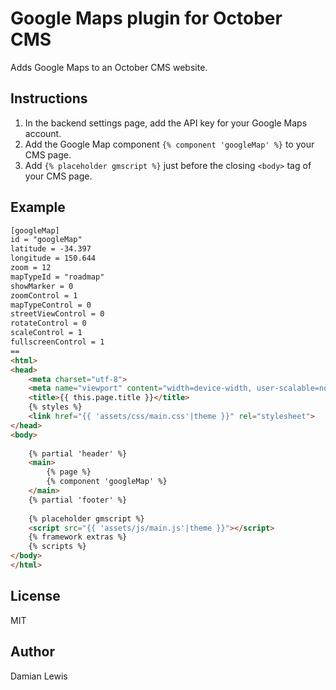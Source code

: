# Google Maps plugin for October CMS
Adds Google Maps to an October CMS website.

## Instructions
1. In the backend settings page, add the API key for your Google Maps account.
2. Add the Google Map component `{% component 'googleMap' %}` to your CMS page.
3. Add `{% placeholder gmscript %}` just before the closing `<body>` tag of your CMS page.

## Example
```html
[googleMap]
id = "googleMap"
latitude = -34.397
longitude = 150.644
zoom = 12
mapTypeId = "roadmap"
showMarker = 0
zoomControl = 1
mapTypeControl = 0
streetViewControl = 0
rotateControl = 0
scaleControl = 1
fullscreenControl = 1
==
<html>
<head>
    <meta charset="utf-8">
    <meta name="viewport" content="width=device-width, user-scalable=no, initial-scale=1.0, maximum-scale=1.0, minimum-scale=1.0">
    <title>{{ this.page.title }}</title>
    {% styles %}
    <link href="{{ 'assets/css/main.css'|theme }}" rel="stylesheet">
</head>
<body>
    
    {% partial 'header' %}
    <main>
        {% page %}
        {% component 'googleMap' %}
    </main>
    {% partial 'footer' %}
 
    {% placeholder gmscript %}
    <script src="{{ 'assets/js/main.js'|theme }}"></script>
    {% framework extras %}
    {% scripts %}
</body>
</html>
```

## License
MIT

## Author
Damian Lewis

